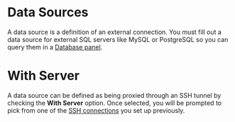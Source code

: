 # Data Sources

A data source is a definition of an external connection. You must fill
out a data source for external SQL servers like MySQL or PostgreSQL so
you can query them in a [Database panel](./Panels/Database_Panels.md).

# With Server

A data source can be defined as being proxied through an SSH tunnel
by checking the **With Server** option. Once selected, you will be
prompted to pick from one of the [SSH connections](./SSH_Connections.md) you set up
previously.
